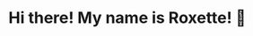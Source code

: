 # Hi there! My name is Roxette! 👋

<!--
**chavelyo3/chavelyo3** is a ✨ _special_ ✨ repository because its `README.md` (this file) appears on your GitHub profile.

# Contact me 📫
Please feel free to contact me via LinkedIn or email (noted below my profile Picture). Until then, Thank you for visiting!
